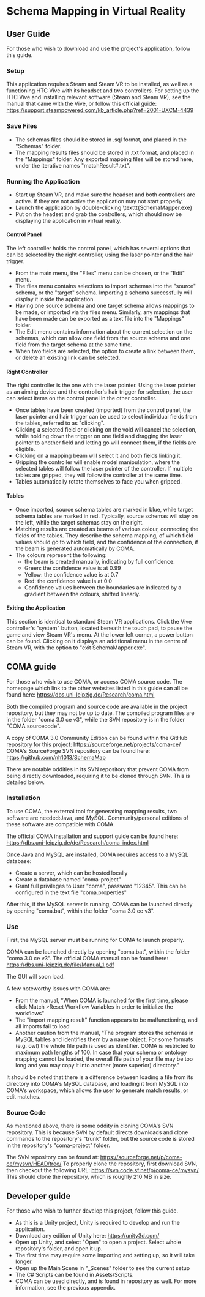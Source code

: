 # Schema Mapping in Virtual Reality

## User Guide
For those who wish to download and use the project's application, follow this guide.

### Setup
This application requires Steam and Steam VR to be installed, as well as a functioning HTC Vive with its headset and two controllers. For setting up the HTC Vive and installing relevant software (Steam and Steam VR), see the manual that came with the Vive, or follow this official guide: https://support.steampowered.com/kb_article.php?ref=2001-UXCM-4439

### Save Files
- The schemas files should be stored in .sql format, and placed in the "Schemas" folder.
- The mapping results files should be stored in .txt format, and placed in the "Mappings" folder. Any exported mapping files will be stored here, under the iterative names "matchResult\#.txt".

### Running the Application
 - Start up Steam VR, and make sure the headset and both controllers are active. If they are not active the application may not start properly.
- Launch the application by double-clicking \texttt{SchemaMapper.exe}
- Put on the headset and grab the controllers, which should now be displaying the application in virtual reality.

#### Control Panel
The left controller holds the control panel, which has several options that can be selected by the right controller, using the laser pointer and the hair trigger.

- From the main menu, the "Files" menu can be chosen, or the "Edit" menu.
- The files menu contains selections to import schemas into the "source" schema, or the "target" schema. Importing a schema successfully will display it inside the application.
- Having one source schema and one target schema allows mappings to be made, or imported via the files menu. Similarly, any mappings that have been made can be exported as a text file into the "Mappings" folder.
- The Edit menu contains information about the current selection on the schemas, which can allow one field from the source schema and one field from the target schema at the same time.
- When two fields are selected, the option to create a link between them, or delete an existing link can be selected.

#### Right Controller
The right controller is the one with the laser pointer. Using the laser pointer as an aiming device and the controller's hair trigger for selection, the user can select items on the control panel in the other controller.

- Once tables have been created (imported) from the control panel, the laser pointer and hair trigger can be used to select individual fields from the tables, referred to as "clicking".
- Clicking a selected field or clicking on the void will cancel the selection, while holding down the trigger on one field and dragging the laser pointer to another field and letting go will connect them, if the fields are eligible.
- Clicking on a mapping beam will select it and both fields linking it.
- Gripping the controller will enable model manipulation, where the selected tables will follow the laser pointer of the controller. If multiple tables are gripped, they will follow the controller at the same time.
- Tables automatically rotate themselves to face you when gripped.

#### Tables
- Once imported, source schema tables are marked in blue, while target schema tables are marked in red. Typically, source schemas will stay on the left, while the target schemas stay on the right.
- Matching results are created as beams of various colour, connecting the fields of the tables. They describe the schema mapping, of which field values should go to which field, and the confidence of the connection, if the beam is generated automatically by COMA.
- The colours represent the following:
  - the beam is created manually, indicating by full confidence.
  - Green: the confidence value is at 0.99
  - Yellow: the confidence value is at 0.7
  - Red: the confidence value is at 0.0
  - Confidence values between the boundaries are indicated by a gradient between the colours, shifted linearly.

#### Exiting the Application
This section is identical to standard Steam VR applications.
Click the Vive controller's "system" button, located beneath the touch pad, to pause the game and view Steam VR's menu. At the lower left corner, a power button can be found. Clicking on it displays an additional menu in the centre of Steam VR, with the option to "exit SchemaMapper.exe".

## COMA guide
For those who wish to use COMA, or access COMA source code. The homepage which link to the other websites listed in this guide can all be found here: https://dbs.uni-leipzig.de/Research/coma.html

Both the compiled program and source code are available in the project repository, but they may not be up to date. The compiled program files are in the folder "coma 3.0 ce v3", while the SVN repository is in the folder "COMA sourcecode".

A copy of COMA 3.0 Community Edition can be found within the GitHub repository for this project: https://sourceforge.net/projects/coma-ce/
COMA's SourceForge SVN repository can be found here: https://github.com/nh1013/SchemaMap

There are notable oddities in its SVN repository that prevent COMA from being directly downloaded, requiring it to be cloned through SVN. This is detailed below.

### Installation
To use COMA, the external tool for generating mapping results, two software are needed:Java, and MySQL. Community/personal editions of these software are compatible with COMA.

The official COMA installation and support guide can be found here: https://dbs.uni-leipzig.de/de/Research/coma_index.html

Once Java and MySQL are installed, COMA requires access to a MySQL database:
- Create a server, which can be hosted locally
- Create a database named "coma-project"
- Grant full privileges to User "coma", password "12345". This can be configured in the text file "coma.properties"

After this, if the MySQL server is running, COMA can be launched directly by opening "coma.bat", within the folder "coma 3.0 ce v3".

### Use
First, the MySQL server must be running for COMA to launch properly.

COMA can be launched directly by opening "coma.bat", within the folder "coma 3.0 ce v3".
The official COMA manual can be found here: https://dbs.uni-leipzig.de/file/Manual_1.pdf

The GUI will soon load.

A few noteworthy issues with COMA are:
- From the manual, "When COMA is launched for the first time, please click Match >Reset Workflow Variables in order to initialize the workflows"
- The "import mapping result" function appears to be malfunctioning, and all imports fail to load
- Another caution from the manual, "The program stores the schemas in MySQL tables and identifies them by a name object. For some formats (e.g. owl) the whole file path is used as identifier. COMA is restricted to maximum path lengths of 100. In case that your schema or ontology mapping cannot be loaded, the overall file path of your file may be too long and you may copy it into another (more superior) directory."

It should be noted that there is a difference between loading a file from its directory into COMA's MySQL database, and loading it from MySQL into COMA's workspace, which allows the user to generate match results, or edit matches.

### Source Code
As mentioned above, there is some oddity in cloning COMA's SVN repository. This is because SVN by default directs downloads and clone commands to the repository's "trunk" folder, but the source code is stored in the repository's "coma-project" folder.

The SVN repository can be found at: https://sourceforge.net/p/coma-ce/mysvn/HEAD/tree/
To properly clone the repository, first download SVN, then checkout the following URL: https://svn.code.sf.net/p/coma-ce/mysvn/
This should clone the repository, which is roughly 210 MB in size.

## Developer guide
For those who wish to further develop this project, follow this guide.

- As this is a Unity project, Unity is required to develop and run the application.
- Download any edition of Unity here: https://unity3d.com/
- Open up Unity, and select "Open" to open a project. Select whole repository's folder, and open it up.
- The first time may require some importing and setting up, so it will take longer.
- Open up the Main Scene in "\_Scenes" folder to see the current setup
- The C\# Scripts can be found in Assets/Scripts.
- COMA can be used directly, and is found in repository as well. For more information, see the previous appendix.

